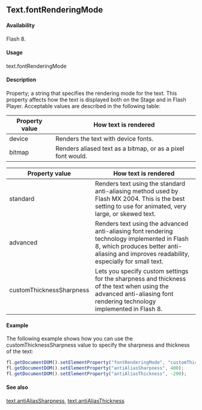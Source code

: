## Text.fontRenderingMode

#### Availability

Flash 8.

#### Usage

text.fontRenderingMode

#### Description

Property; a string that specifies the rendering mode for the text. This property affects how the text is displayed both on the Stage and in Flash Player. Acceptable values are described in the following table:

| **Property value** | **How text is rendered**                                    |
|--------------------|-------------------------------------------------------------|
| device             | Renders the text with device fonts.                         |
| bitmap             | Renders aliased text as a bitmap, or as a pixel font would. |



| **Property value**       | **How text is rendered**                                                                                                                                                                 |
|--------------------------|------------------------------------------------------------------------------------------------------------------------------------------------------------------------------------------|
| standard                 | Renders text using the standard anti-aliasing method used by Flash MX 2004. This is the best setting to use for animated, very large, or skewed text.                                    |
| advanced                 | Renders text using the advanced anti-aliasing font rendering technology implemented in Flash 8, which produces better anti-aliasing and improves readability, especially for small text. |
| customThicknessSharpness | Lets you specify custom settings for the sharpness and thickness of the text when using the advanced anti-aliasing font rendering technology implemented in Flash 8.                     |

#### Example

The following example shows how you can use the customThicknessSharpness value to specify the sharpness and thickness of the text:
```javascript
fl.getDocumentDOM().setElementProperty("fontRenderingMode", "customThicknessSharpness");
fl.getDocumentDOM().setElementProperty("antiAliasSharpness", 400);
fl.getDocumentDOM().setElementProperty("antiAliasThickness", -200);
```
#### See also

[text.antiAliasSharpness](../Text_object/text1.md), [text.antiAliasThickness](../Text_object/text2.md)
